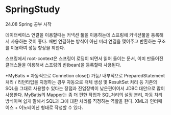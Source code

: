 # SpringStudy
24.08 Spring 공부 시작

데이터베이스 연결을 이용할때는 커넥션 풀을 이용하는데 스프링에 커넥션풀을 등록해서 사용하는 것이 좋다.
매번 연결하는 방식이 아닌 미리 연결을 맺어주고 반환하는 구조를 이용하여 성능 향상을 꾀한다.

스프링에서 root-context은 스프링이 로딩이 되면서 읽어 들이는 문서, 이미 만들어진 클래스들을 이용해서 스프링의 빈(bean)을 등록할때 사용된다.

*MyBatis = 자동적으로 Connetion close() 가능/ 내부적으로 PreparedStatement 처리 / 리턴타입을 지정하는 경우 자동으로 객체 생성 및 ResultSet 처리 등
  기존의 SQL을 그대로 사용할수 있다는 장점과 진입장벽이 낮은편이어서 JDBC 대안으로 많이 사용한다.
MyBatis의 Mapper는 좀 더 편한 작업과 SQL처리의 설정 분리, 자동 처리 방식이며 쉽게 말해서 SQL과 그에 대한 처리를 직정하는 역할을 한다. XML과 인터페이스 + 어노테이션 형태로 작성할 수 있다.
